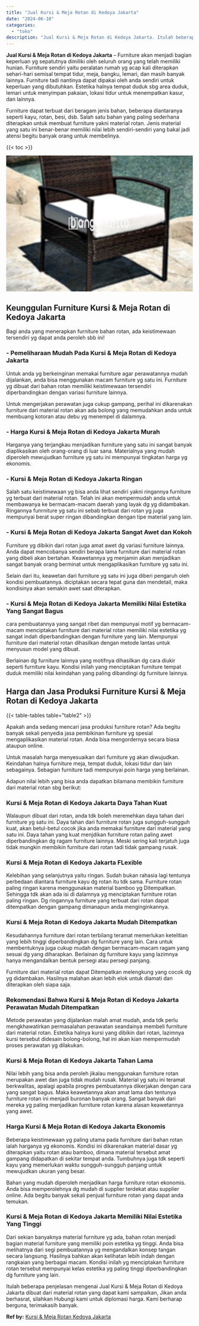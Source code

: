 ```yaml
---
title: "Jual Kursi & Meja Rotan di Kedoya Jakarta"
date: "2024-06-10"
categories: 
  - "toko"
description: "Jual Kursi & Meja Rotan di Kedoya Jakarta. Itulah beberapa penjelasan mengenai Jual Kursi & Meja Rotan di Kedoya Jakarta dibuat dari material rotan yang dapa..."
---
```


**Jual Kursi & Meja Rotan di Kedoya Jakarta** – Furniture akan menjadi bagian keperluan yg sepatutnya dimiliki oleh seluruh orang yang telah memiliki hunian. Furniture sendiri yaitu peralatan rumah yg acap kali diterapkan sehari-hari semisal tempat tidur, meja, bangku, lemari, dan masih banyak lainnya. Furniture tadi nantinya dapat dipakai oleh anda sendiri untuk keperluan yang dibutuhkan. Estetika halnya tempat duduk sbg area duduk, lemari untuk menyimpan pakaian, lokasi tidur untuk menempatkan kasur, dan lainnya.

Furniture dapat terbuat dari beragam jenis bahan, beberapa diantaranya seperti kayu, rotan, besi, dsb. Salah satu bahan yang paling sederhana diterapkan untuk membuat furniture yakni material rotan. Jenis material yang satu ini benar-benar memiliki nilai lebih sendiri-sendiri yang bakal jadi atensi begitu banyak orang untuk membelinya.

{{< toc >}}

![Jual Kursi & Meja Rotan di Kedoya Jakarta](/images/kursi-meja-rotan-murah03.png)

## Keunggulan Furniture Kursi & Meja Rotan di Kedoya Jakarta

Bagi anda yang menerapkan furniture bahan rotan, ada keistimewaan tersendiri yg dapat anda peroleh sbb ini!

### \- Pemeliharaan Mudah Pada Kursi & Meja Rotan di Kedoya Jakarta

Untuk anda yg berkeinginan memakai furniture agar perawatannya mudah dijalankan, anda bisa menggunakan macam furniture yg satu ini. Furniture yg dibuat dari bahan rotan memiliki keistimewaan tersendiri diperbandingkan dengan variasi furniture lainnya.

Untuk mengerjakan perawatan juga cukup gampang, perihal ini dikarenakan furniture dari material rotan akan ada bolong yang memudahkan anda untuk membuang kotoran atau debu yg menempel di dalamnya.

### \- Harga Kursi & Meja Rotan di Kedoya Jakarta Murah

Harganya yang terjangkau menjadikan furniture yang satu ini sangat banyak diaplikasikan oleh orang-orang di luar sana. Materialnya yang mudah diperoleh mewujudkan furniture yg satu ini mempunyai tingkatan harga yg ekonomis.

### \- Kursi & Meja Rotan di Kedoya Jakarta Ringan

Salah satu keistimewaan yg bisa anda lihat sendiri yakni ringannya furniture yg terbuat dari material rotan. Telah ini akan mempermudah anda untuk membawanya ke bermacam-macam daerah yang layak dg yg didambakan. Ringannya funrniture yg satu ini sebab terbuat dari rotan yg juga mempunyai berat super ringan dibandingkan dengan tipe material yang lain.

### \- Kursi & Meja Rotan di Kedoya Jakarta Sangat Awet dan Kokoh

Furniture yg dibikin dari rotan juga amat awet dg variasi furniture lainnya. Anda dapat mencobanya sendiri berapa lama furniture dari material rotan yang dibeli akan bertahan. Keawetannya yg menjamin akan menjadikan sangat banyak orang berminat untuk mengaplikasikan furniture yg satu ini.

Selain dari itu, keawetan dari furniture yg satu ini juga diberi pengaruh oleh kondisi pembuatannya. diciptakan secara tepat guna dan mendetail, maka kondisinya akan semakin awet saat diterapkan.

### \- Kursi & Meja Rotan di Kedoya Jakarta Memiliki Nilai Estetika Yang Sangat Bagus

cara pembuatannya yang sangat ribet dan mempunyai motif yg bermacam-macam menciptakan furniture dari material rotan memiliki nilai estetika yg sangat indah diperbandingkan dengan furniture yang lain. Mempunyai furniture dari material rotan dihasilkan dengan metode lantas untuk menyusun model yang dibuat.

Berlainan dg furniture lainnya yang motifnya dihasilkan dg cara diukir seperti furniture kayu. Kondisi inilah yang menciptakan furniture tempat duduk memiliki nilai keindahan yang paling dibandingi dg furniture lainnya.

## Harga dan Jasa Produksi Furniture Kursi & Meja Rotan di Kedoya Jakarta

{{< table-tables table="table2" >}}

Apakah anda sedang mencari jasa produksi furniture rotan? Ada begitu banyak sekali penyedia jasa pembikinan furniture yg spesial mengaplikasikan material rotan. Anda bisa mengordernya secara biasa ataupun online.

Untuk masalah harga menyesuaikan dari furniture yg akan diwujudkan. Keindahan halnya furniture meja, tempat duduk, lokasi tidur dan lain sebagainya. Sebagian furniture tadi mempunyai poin harga yang berlainan.

Adapun nilai lebih yang bisa anda dapatkan bilamana membikin furniture dari material rotan sbg berikut:

### Kursi & Meja Rotan di Kedoya Jakarta Daya Tahan Kuat

Walaupun dibuat dari rotan, anda tdk boleh meremehkan daya tahan dari furniture yg satu ini. Daya tahan dari furniture rotan juga sungguh-sungguh kuat, akan betul-betul cocok jika anda memakai furniture dari material yang satu ini. Daya tahan yang kuat menjdikan furniture rotan paling awet diperbandingkan dg ragam furniture lainnya. Meski sering kali terjatuh juga tidak mungkin membikin furniture dari rotan tadi tidak gampang rusak.

### Kursi & Meja Rotan di Kedoya Jakarta FLexible

Kelebihan yang selanjutnya yaitu ringan. Sudah bukan rahasia lagi tentunya perbedaan diantara furniture kayu dg rotan itu tdk sama. Furniture rotan paling ringan karena menggunakan material bamboo yg Ditempatkan. Sehingga tdk akan ada isi di dalamnya yg menciptakan furniture rotan paling ringan. Dg ringannya furniture yang terbuat dari rotan dapat ditempatkan dengan gampang dimanapun anda menginginkannya.

### Kursi & Meja Rotan di Kedoya Jakarta Mudah Ditempatkan

Kesudahannya furniture dari rotan terbilang teramat memerlukan ketelitian yang lebih tinggi diperbandingkan dg furniture yang lain. Cara untuk membentuknya juga cukup mudah dengan bermacam-macam ragam yang sesuai dg yang diharapkan. Berlainan dg furniture kayu yang lazimnya hanya mengandalkan bentuk persegi atau persegi panjang.

Furniture dari material rotan dapat Ditempatkan melengkung yang cocok dg yg didambakan. Hasilnya malahan akan lebih elok untuk diamati dan diterapkan oleh siapa saja.

### Rekomendasi Bahwa Kursi & Meja Rotan di Kedoya Jakarta Perawatan Mudah Ditempatkan

Metode perawatan yang dijalankan malah amat mudah, anda tdk perlu mengkhawatirkan permasalahan perawatan seandainya membeli furniture dari material rotan. Estetika halnya kursi yang dibikin dari rotan, lazimnya kursi tersebut didesain bolong-bolong, hal ini akan kian mempermudah proses perawatan yg dilakukan.

### Kursi & Meja Rotan di Kedoya Jakarta Tahan Lama

Nilai lebih yang bisa anda peroleh jikalau menggunakan furniture rotan merupakan awet dan juga tidak mudah rusak. Material yg satu ini teramat berkwalitas, apalagi apabila progres pembuatannya dikerjakan dengan cara yang sangat bagus. Maka keawetannya akan amat lama dan tentunya furniture rotan ini menjadi buronan banyak orang. Sangat banyak dari mereka yg paling menjadikan furniture rotan karena alasan keawetannya yang awet.

### Harga Kursi & Meja Rotan di Kedoya Jakarta Ekonomis

Beberapa keistimewaan yg paling utama pada furniture dari bahan rotan ialah harganya yg ekonomis. Kondisi ini dikarenakan material dasar yg diterapkan yaitu rotan atau bamboo, dimana material tersebut amat gampang didapatkan di sekitar tempat anda. Tumbuhnya juga tdk seperti kayu yang memerlukan waktu sungguh-sungguh panjang untuk mewujudkan ukuran yang besar.

Bahan yang mudah diperoleh menjadikan harga furniture rotan ekonomis. Anda bisa memperolehnya dg mudah di supplier terdekat atau supplier online. Ada begitu banyak sekali penjual furniture rotan yang dapat anda temukan.

### Kursi & Meja Rotan di Kedoya Jakarta Memiliki Nilai Estetika Yang Tinggi

Dari sekian banyaknya material furniture yg ada, bahan rotan menjadi bagian material furniture yang memiliki poin estetika yg tinggi. Anda bisa melihatnya dari segi pembuatannya yg mengandalkan konsep tangan secara langsung. Hasilnya bahkan akan kelihatan lebih indah dengan rangkaian yang berbagai macam. Kondisi inilah yg menciptakan furniture rotan tersebut mempunyai kelas estetika yg paling tinggi diperbandingkan dg furniture yang lain.

Itulah beberapa penjelasan mengenai Jual Kursi & Meja Rotan di Kedoya Jakarta dibuat dari material rotan yang dapat kami sampaikan, Jikan anda berhasrat, silahkan Hubungi kami untuk diplomasi harga. Kami berharap berguna, terimakasih banyak.

**Ref by:** [Kursi & Meja Rotan Kedoya Jakarta](https://id.wikipedia.org/wiki/Kursi)

